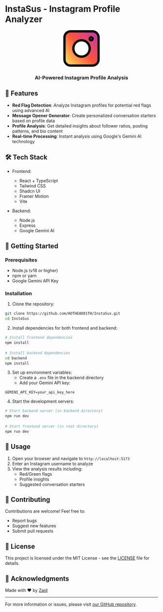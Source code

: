 # InstaSus - Instagram Profile Analyzer

<div align="center">
  <img src="/public/instagram.png" alt="InstaSus Logo" width="120" />
  <h3>AI-Powered Instagram Profile Analysis</h3>
</div>

## 🚀 Features

- **Red Flag Detection**: Analyze Instagram profiles for potential red flags using advanced AI
- **Message Opener Generator**: Create personalized conversation starters based on profile data
- **Profile Analysis**: Get detailed insights about follower ratios, posting patterns, and bio content
- **Real-time Processing**: Instant analysis using Google's Gemini AI technology

## 🛠️ Tech Stack

- Frontend:
  - React + TypeScript
  - Tailwind CSS
  - Shadcn UI
  - Framer Motion
  - Vite

- Backend:
  - Node.js
  - Express
  - Google Gemini AI

## 🚦 Getting Started

### Prerequisites

- Node.js (v18 or higher)
- npm or yarn
- Google Gemini API Key

### Installation

1. Clone the repository:
```bash
git clone https://github.com/HOTHEAD01TH/InstaSus.git
cd InstaSus
```

2. Install dependencies for both frontend and backend:
```bash
# Install frontend dependencies
npm install

# Install backend dependencies
cd backend
npm install
```

3. Set up environment variables:
   - Create a `.env` file in the backend directory
   - Add your Gemini API key:
```env
GEMINI_API_KEY=your_api_key_here
```

4. Start the development servers:

```bash
# Start backend server (in backend directory)
npm run dev

# Start frontend server (in root directory)
npm run dev
```

## 🌟 Usage

1. Open your browser and navigate to `http://localhost:5173`
2. Enter an Instagram username to analyze
3. View the analysis results including:
   - Red/Green flags
   - Profile insights
   - Suggested conversation starters

## 🤝 Contributing

Contributions are welcome! Feel free to:
- Report bugs
- Suggest new features
- Submit pull requests

## 📝 License

This project is licensed under the MIT License - see the [LICENSE](LICENSE) file for details.

## 🙏 Acknowledgments

Made with ❤️ by [Zaid](https://github.com/HOTHEAD01TH)

---

For more information or issues, please visit [our GitHub repository](https://github.com/HOTHEAD01TH/InstaSus).
        